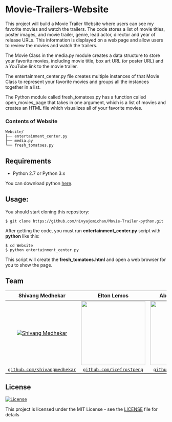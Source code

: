 # Movie-Trailers-Website

This project will build a Movie Trailer Website where users can see my favorite movies and watch the trailers. The code stores a list of movie titles, poster images, and movie trailer, genre, lead actor, director and year of release URLs. This information is displayed on a web page and allow users to review the movies and watch the trailers.

The Movie Class in the media.py module creates a data structure to store your favorite movies, including movie title, box art URL (or poster URL) and a YouTube link to the movie trailer.

The entertainment_center.py file creates multiple instances of that Movie Class to represent your favorite movies and groups all the instances together in a list.

The Python module called fresh_tomatoes.py has a function called open_movies_page that takes in one argument, which is a list of movies and creates an HTML file which visualizes all of your favorite movies.

### Contents of Website
```
Website/
├── entertainment_center.py
├── media.py
└── fresh_tomatoes.py
```

## Requirements
- Python 2.7 or Python 3.x

You can download python [here](https://www.python.org/downloads/).

## Usage:

You should start cloning this repository:

    $ git clone https://github.com/nivyajomichan/Movie-Trailer-python.git

After getting the code, you must run **entertainment_center.py** script with **python** like this:
    
    $ cd Website
    $ python entertainment_center.py

This script will create the **fresh_tomatoes.html** and open a web browser for you to show the page.



## Team
|  **Shivang Medhekar** |  **Elton Lemos** | **Abhishek Ghoshal** | **Nivya Jomichan** | **Prim Dsouza** |
| :---: |:---:|:---:| :---:|:---:|
| [![Shivang Medhekar](https://avatars2.githubusercontent.com/u/69140290?s=200&u=5df35a82b6d2b6b7b876dfdc22d451c92d30a5c6&v=4)](https://github.com/shivangmedhekar) | <img src = "https://media-exp1.licdn.com/dms/image/C5103AQFG2Cinmyjfbg/profile-displayphoto-shrink_800_800/0?e=1602115200&v=beta&t=GQxWNoIkQyqb_twmRr_Wwf_44zsKFeOuzFibL83ysGs" width="200" height="200"> | <img src = "https://media-exp1.licdn.com/dms/image/C5103AQE9eeVdOp_gVA/profile-displayphoto-shrink_800_800/0?e=1602115200&v=beta&t=Vgfke5AYbbkNQfEYyrMWqueCT1W3GQEKoJjJZkSx_ZE" width="200" height="200">| <img src = "https://media-exp1.licdn.com/dms/image/C5103AQGtPzutUIVeAg/profile-displayphoto-shrink_800_800/0?e=1602115200&v=beta&t=a2YkXZmZB4E_lHfHKFxe9r-SioRfRwmU-fhsuYV4Q5E" width="200" height="200">| <img src = "https://media-exp1.licdn.com/dms/image/C5103AQFCKYWDUjPpkQ/profile-displayphoto-shrink_800_800/0?e=1602115200&v=beta&t=OOZhorVX1DQtFKfq8QUp6fRO0qGFudlSL2B8l9aeuBg" width="200" height="200">|
| <a href="https://github.com/shivangmedhekar" target="_blank">`github.com/shivangmedhekar`</a>| <a href="https://github.com/icefrostpeng" target="_blank">`github.com/icefrostpeng`</a> |  <a href="https://github.com/abhighosh98" target="_blank">`github.com/abhighosh98`</a> |  <a href="https://github.com/nivyajomichan" target="_blank">`github.com/nivyajomichan`</a> |  <a href="https://github.com/primdsouza30" target="_blank">`github.com/primdsouza30`</a> |  




## License

[![License](http://img.shields.io/:license-mit-blue.svg?style=flat-square)](http://badges.mit-license.org)

This project is licensed under the MIT License - see the [LICENSE](LICENSE) file for details
